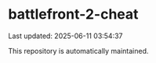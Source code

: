 # battlefront-2-cheat

Last updated: 2025-06-11 03:54:37

This repository is automatically maintained.
